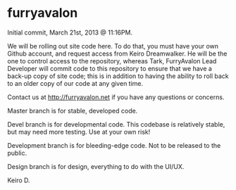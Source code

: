 furryavalon
===========

Initial commit, March 21st, 2013 @ 11:16PM.

We will be rolling out site code here. To do that, you must have your own Github account, and request access from Keiro Dreamwalker. He will be the one to control access to the repository, whereas Tark, FurryAvalon Lead Developer will commit code to this repository to ensure that we have a back-up copy of site code; this is in addition to having the ability to roll back to an older copy of our code at any given time.

Contact us at http://furryavalon.net if you have any questions or concerns.

Master branch is for stable, developed code.

Devel branch is for developmental code. This codebase is relatively stable, but may need more testing. Use at your own risk!

Development branch is for bleeding-edge code. Not to be released to the public.

Design branch is for design, everything to do with the UI/UX.

Keiro D.